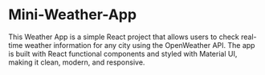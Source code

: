 # Mini-Weather-App
This Weather App is a simple React project that allows users to check real-time weather information for any city using the OpenWeather API. The app is built with React functional components and styled with Material UI, making it clean, modern, and responsive.
